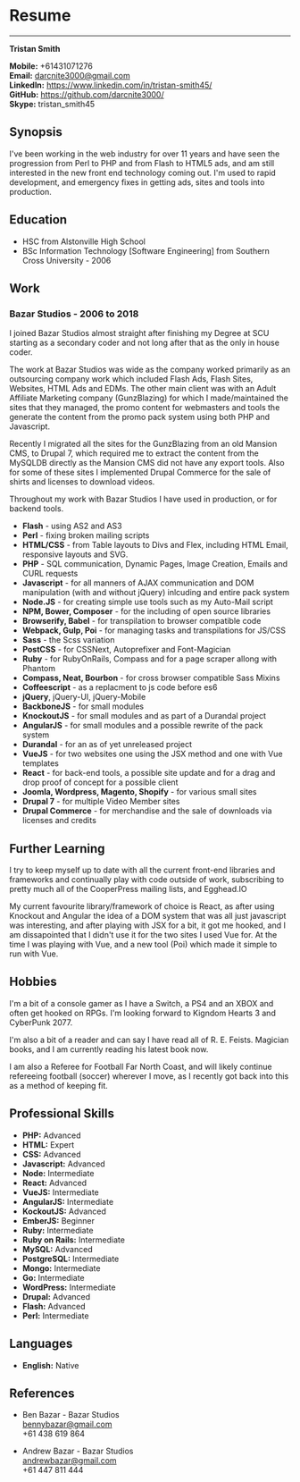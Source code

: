 # Resume

---

**Tristan Smith**

**Mobile:** +61431071276<br>
**Email:** darcnite3000@gmail.com<br>
**LinkedIn:** https://www.linkedin.com/in/tristan-smith45/<br>
**GitHub:** https://github.com/darcnite3000/<br>
**Skype:** tristan_smith45<br>

## Synopsis

I've been working in the web industry for over 11 years and have seen the progression from Perl to PHP and from Flash to HTML5 ads, and am still interested in the new front end technology coming out. I'm used to rapid development, and emergency fixes in getting ads, sites and tools into production.

## Education

- HSC from Alstonville High School
- BSc Information Technology [Software Engineering] from Southern Cross University - 2006

## Work

### Bazar Studios - 2006 to 2018

I joined Bazar Studios almost straight after finishing my Degree at SCU starting as a secondary coder and not long after that as the only in house coder.

The work at Bazar Studios was wide as the company worked primarily as an outsourcing company work which included Flash Ads, Flash Sites, Websites, HTML Ads and EDMs. The other main client was with an Adult Affiliate Marketing company (GunzBlazing) for which I made/maintained the sites that they managed, the promo content for webmasters and tools the generate the content from the promo pack system using both PHP and Javascript.

Recently I migrated all the sites for the GunzBlazing from an old Mansion CMS, to Drupal 7, which required me to extract the content from the MySQLDB directly as the Mansion CMS did not have any export tools. Also for some of these sites I implemented Drupal Commerce for the sale of shirts and licenses to download videos.

Throughout my work with Bazar Studios I have used in production, or for backend tools.

- __Flash__ - using AS2 and AS3
- __Perl__ - fixing broken mailing scripts
- __HTML/CSS__ - from Table layouts to Divs and Flex, including HTML Email, responsive layouts and SVG.
- __PHP__ - SQL communication, Dynamic Pages, Image Creation, Emails and CURL requests
- __Javascript__ - for all manners of AJAX communication and DOM manipulation (with and without jQuery) inlcuding and entire pack system
- __Node.JS__ - for creating simple use tools such as my Auto-Mail script
- __NPM, Bower, Composer__ - for the including of open source libraries
- __Browserify, Babel__ - for transpilation to browser compatible code
- __Webpack, Gulp, Poi__ - for managing tasks and transpilations for JS/CSS
- __Sass__ - the Scss variation
- __PostCSS__ - for CSSNext, Autoprefixer and Font-Magician
- __Ruby__ - for RubyOnRails, Compass and for a page scraper allong with Phantom
- __Compass, Neat, Bourbon__ - for cross browser compatible Sass Mixins
- __Coffeescript__ - as a replacment to js code before es6
- __jQuery__, jQuery-UI, jQuery-Mobile
- __BackboneJS__ - for small modules
- __KnockoutJS__ - for small modules and as part of a Durandal project
- __AngularJS__ - for small modules and a possible rewrite of the pack system
- __Durandal__ - for an as of yet unreleased project
- __VueJS__ - for two websites one using the JSX method and one with Vue templates
- __React__ - for back-end tools, a possible site update and for a drag and drop proof of concept for a possible client
- __Joomla, Wordpress, Magento, Shopify__ - for various small sites
- __Drupal 7__ - for multiple Video Member sites
- __Drupal Commerce__ - for merchandise and the sale of downloads via licenses and credits

## Further Learning

I try to keep myself up to date with all the current front-end libraries and frameworks and continually play with code outside of work, subscribing to pretty much all of the CooperPress mailing lists, and Egghead.IO

My current favourite library/framework of choice is React, as after using Knockout and Angular the idea of a DOM system that was all just javascript was interesting, and after playing with JSX for a bit, it got me hooked, and I am dissapointed that I didn't use it for the two sites I used Vue for. At the time I was playing with Vue, and a new tool (Poi) which made it simple to run with Vue.

## Hobbies

I'm a bit of a console gamer as I have a Switch, a PS4 and an XBOX and often get hooked on RPGs. I'm looking forward to Kigndom Hearts 3 and CyberPunk 2077.

I'm also a bit of a reader and can say I have read all of R. E. Feists. Magician books, and I am currently reading his latest book now.

I am also a Referee for Football Far North Coast, and will likely continue refereeing football (soccer) wherever I move, as I recently got back into this as a method of keeping fit.

## Professional Skills
- __PHP:__ Advanced
- __HTML:__ Expert
- __CSS:__ Advanced
- __Javascript:__ Advanced
- __Node:__ Intermediate
- __React:__ Advanced
- __VueJS:__ Intermediate
- __AngularJS:__ Intermediate
- __KockoutJS:__ Advanced
- __EmberJS:__ Beginner
- __Ruby:__ Intermediate
- __Ruby on Rails:__ Intermediate
- __MySQL:__ Advanced
- __PostgreSQL:__ Intermediate
- __Mongo:__ Intermediate
- __Go:__ Intermediate
- __WordPress:__ Intermediate
- __Drupal:__ Advanced
- __Flash:__ Advanced
- __Perl:__ Intermediate

## Languages
- __English:__ Native


## References

- Ben Bazar - Bazar Studios<br>
  bennybazar@gmail.com<br>
  +61 438 619 864

- Andrew Bazar - Bazar Studios<br>
  andrewbazar@gmail.com<br>
  +61 447 811 444
